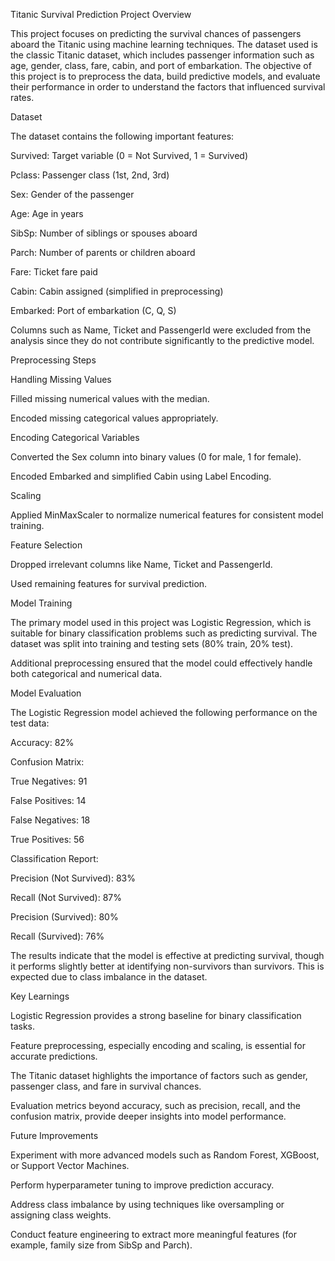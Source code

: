Titanic Survival Prediction Project
Overview

This project focuses on predicting the survival chances of passengers aboard the Titanic using machine learning techniques. The dataset used is the classic Titanic dataset, which includes passenger information such as age, gender, class, fare, cabin, and port of embarkation. The objective of this project is to preprocess the data, build predictive models, and evaluate their performance in order to understand the factors that influenced survival rates.

Dataset

The dataset contains the following important features:

Survived: Target variable (0 = Not Survived, 1 = Survived)

Pclass: Passenger class (1st, 2nd, 3rd)

Sex: Gender of the passenger

Age: Age in years

SibSp: Number of siblings or spouses aboard

Parch: Number of parents or children aboard

Fare: Ticket fare paid

Cabin: Cabin assigned (simplified in preprocessing)

Embarked: Port of embarkation (C, Q, S)

Columns such as Name, Ticket and PassengerId were excluded from the analysis since they do not contribute significantly to the predictive model.

Preprocessing Steps

Handling Missing Values

Filled missing numerical values with the median.

Encoded missing categorical values appropriately.

Encoding Categorical Variables

Converted the Sex column into binary values (0 for male, 1 for female).

Encoded Embarked and simplified Cabin using Label Encoding.

Scaling

Applied MinMaxScaler to normalize numerical features for consistent model training.

Feature Selection

Dropped irrelevant columns like Name, Ticket and PassengerId.

Used remaining features for survival prediction.

Model Training

The primary model used in this project was Logistic Regression, which is suitable for binary classification problems such as predicting survival. The dataset was split into training and testing sets (80% train, 20% test).

Additional preprocessing ensured that the model could effectively handle both categorical and numerical data.

Model Evaluation

The Logistic Regression model achieved the following performance on the test data:

Accuracy: 82%

Confusion Matrix:

True Negatives: 91

False Positives: 14

False Negatives: 18

True Positives: 56

Classification Report:

Precision (Not Survived): 83%

Recall (Not Survived): 87%

Precision (Survived): 80%

Recall (Survived): 76%

The results indicate that the model is effective at predicting survival, though it performs slightly better at identifying non-survivors than survivors. This is expected due to class imbalance in the dataset.

Key Learnings

Logistic Regression provides a strong baseline for binary classification tasks.

Feature preprocessing, especially encoding and scaling, is essential for accurate predictions.

The Titanic dataset highlights the importance of factors such as gender, passenger class, and fare in survival chances.

Evaluation metrics beyond accuracy, such as precision, recall, and the confusion matrix, provide deeper insights into model performance.

Future Improvements

Experiment with more advanced models such as Random Forest, XGBoost, or Support Vector Machines.

Perform hyperparameter tuning to improve prediction accuracy.

Address class imbalance by using techniques like oversampling or assigning class weights.

Conduct feature engineering to extract more meaningful features (for example, family size from SibSp and Parch).
